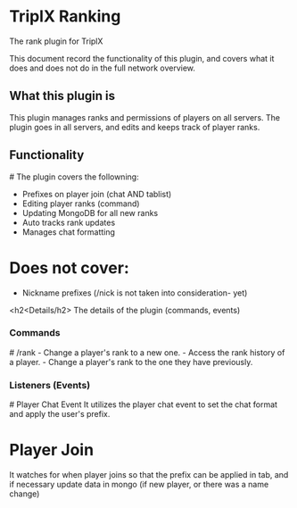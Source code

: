 <h1>TriplX Ranking</h1>
The rank plugin for TriplX

This document record the functionality of this plugin, and covers what it does and does not do in the full network overview.


<h2>What this plugin is</h2>
This plugin manages ranks and permissions of players on all servers. The plugin goes in all servers, and edits and keeps track of player ranks.

<h2>Functionality</h2>
# The plugin covers the followning:

 - Prefixes on player join (chat AND tablist)
 - Editing player ranks (command)
 - Updating MongoDB for all new ranks
 - Auto tracks rank updates
 - Manages chat formatting
 
 
# Does not cover:

 - Nickname prefixes (/nick is not taken into consideration- yet)
 


<h2<Details/h2>
The details of the plugin (commands, events)

<h3>Commands</h3>
# /rank 
  <set> <player> <rank> - Change a player's rank to a new one.
  <history> <player> - Access the rank history of a player.
  <revert> <player> - Change a player's rank to the one they have previously.
    

<h3>Listeners (Events)</h3>
# Player Chat Event
  It utilizes the player chat event to set the chat format and apply the user's prefix. 
  
# Player Join
  It watches for when player joins so that the prefix can be applied in tab, 
  and if necessary update data in mongo (if new player, or there was a name change)
    
  

    


